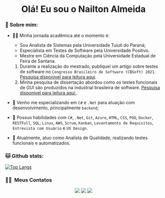 <div align="center" width="50">
   </div>
<h1 align="center">Olá! Eu sou o Nailton Almeida </h1>

### 🤵 Sobre mim:
- 👨‍🎓 Minha jornada acadêmica até o momento é:
  * Sou Analista de Sistemas pela Universidade Tuiuti do Paraná;
  * Especialista em Testes de Software pela Universidade Positivo.
  * Mestre em Ciência da Computação pela Universidade Estadual de Feira de Santana.
  1. Durante a realização do mestrado, publiquei um artigo sobre testes de software no ```Congresso Brasileiro de Software (CBSoft) 2021```. [Pesquisa disponível para leitura aqui](https://github.com/nailton-almeida/nailton-almeida/blob/0cde2895cbf234be0aec8d381492a138c319b3c5/Experiences%20and%20Practices%20in%20GUI%20Functional%20Testing%20A%20Software%20Practitioners%E2%80%99%20View.pdf).
  2. Minha pesquisa de dissertação abordou como os testes funcionais de GUI são produzidos na industrial brasileira de software. [Pesquisa disponível para leitura aqui ](https://github.com/nailton-almeida/nailton-almeida/blob/0cde2895cbf234be0aec8d381492a138c319b3c5/Um%20estudo%20sobre%20as%20pr%C3%A1ticas%20de%20testes%20funcionais%20de%20GUI%20na%20ind%C3%BAstria%20brasileira%20de%20software.pdf).

- 🌱 Venho me especializando em ```C#``` e ```.Net``` para atuação com desenvolvimento, principalmente ```backend```;
- 💬 Possuo habilidades com ```C#```, ```.Net```, ```Git```, ```Azure```, ```HTML```, ```CSS```, ```POO```, ```Docker```, ```RESTFull```, ```SQL```, ```Linux```, ```AWS```, ```Scrum```, ```Kanban```, ```Levantamento de Requisitos```, ```Entrevista com Usuário``` e ```UX Design```.
- 🏦 Atualmente, atuo como Analista de Qualidade, realizando testes funcionais e automatizados.   

### 🐱 Github stats:

[![Top Langs](https://github-readme-stats.vercel.app/api/top-langs/?username=nailton-almeida&layout=compact&text_color=daf7dc&bg_color=151515)](https://github.com/nailton-almeida/github-readme-stats)

### 🤝🏻 &nbsp;Meus Contatos

<p align="center">
<a href="https://www.linkedin.com/in/nailton-almeida/"><img src="https://img.shields.io/badge/-Nailton%20Almeida-0077B5?style=flat&logo=Linkedin&logoColor=white"/></a>
<a href="mailto:nailtonalmeidajr@outlook.com.br"><img src="https://img.shields.io/badge/-nailtonalmeidajr@outlook.com.br-D14836?style=flat&logo=Gmail&logoColor=white"/></a>
<a href="https://www.instagram.com/nailton.raw/"><img src="https://img.shields.io/badge/-@nailton.raw_-E4405F?style=flat&logo=Instagram&logoColor=white"/></a>
</p>
